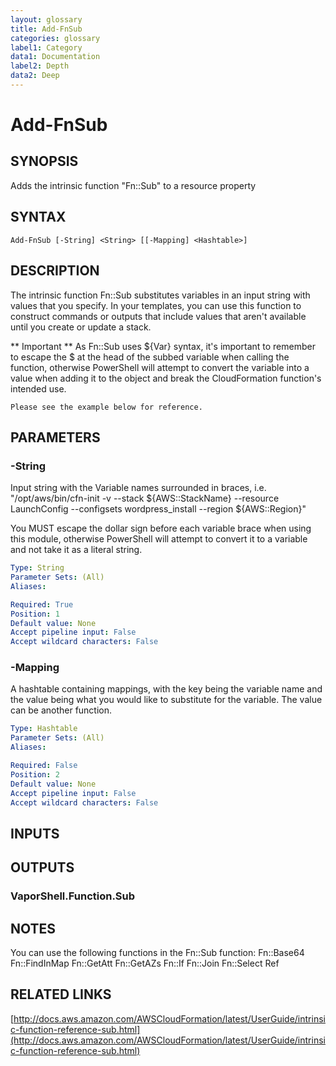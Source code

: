 ```yaml
---
layout: glossary
title: Add-FnSub
categories: glossary
label1: Category
data1: Documentation
label2: Depth
data2: Deep
---
```


# Add-FnSub

## SYNOPSIS
Adds the intrinsic function "Fn::Sub" to a resource property

## SYNTAX

```
Add-FnSub [-String] <String> [[-Mapping] <Hashtable>]
```

## DESCRIPTION
The intrinsic function Fn::Sub substitutes variables in an input string with values that you specify.
In your templates, you can use this function to construct commands or outputs that include values that aren't available until you create or update a stack.

** Important **
    As Fn::Sub uses ${Var} syntax, it's important to remember to escape the $ at the head of the subbed variable when calling the function, otherwise PowerShell will attempt to convert the variable into a value when adding it to the object and break the CloudFormation function's intended use.

    Please see the example below for reference.

## PARAMETERS

### -String
Input string with the Variable names surrounded in braces, i.e.
"/opt/aws/bin/cfn-init -v --stack ${AWS::StackName} --resource LaunchConfig --configsets wordpress_install --region ${AWS::Region}"

You MUST escape the dollar sign before each variable brace when using this module, otherwise PowerShell will attempt to convert it to a variable and not take it as a literal string.

```yaml
Type: String
Parameter Sets: (All)
Aliases: 

Required: True
Position: 1
Default value: None
Accept pipeline input: False
Accept wildcard characters: False
```

### -Mapping
A hashtable containing mappings, with the key being the variable name and the value being what you would like to substitute for the variable.
The value can be another function.

```yaml
Type: Hashtable
Parameter Sets: (All)
Aliases: 

Required: False
Position: 2
Default value: None
Accept pipeline input: False
Accept wildcard characters: False
```

## INPUTS

## OUTPUTS

### VaporShell.Function.Sub

## NOTES
You can use the following functions in the Fn::Sub function:
    Fn::Base64
    Fn::FindInMap
    Fn::GetAtt
    Fn::GetAZs
    Fn::If
    Fn::Join
    Fn::Select
    Ref

## RELATED LINKS

[http://docs.aws.amazon.com/AWSCloudFormation/latest/UserGuide/intrinsic-function-reference-sub.html](http://docs.aws.amazon.com/AWSCloudFormation/latest/UserGuide/intrinsic-function-reference-sub.html)

